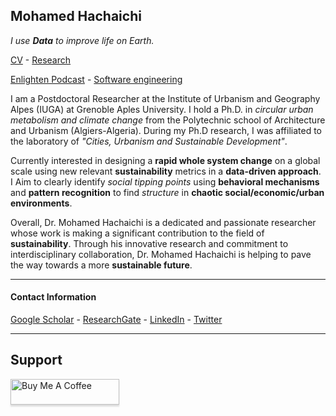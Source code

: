## Mohamed Hachaichi 

_I use __Data__ to improve life on Earth._

[CV](https://docs.google.com/document/d/13JBk-icJjf_6psBvQdHXmSclHUYyBfXf/edit?usp=sharing&ouid=101260051385549215271&rtpof=true&sd=true) - [Research](./Research/Research.md)


[Enlighten Podcast](https://www.youtube.com/channel/UCdJSjE9TTQqJOnYjjloJHfA) - [Software engineering](https://pypi.org/project/Geosis/) 

I am a Postdoctoral Researcher at the Institute of Urbanism and Geography Alpes (IUGA) at Grenoble Aples University. I hold a Ph.D. in *circular urban metabolism and climate change* from the Polytechnic school of Architecture and Urbanism (Algiers-Algeria). During my Ph.D research, I was affiliated to the laboratory of _"Cities, Urbanism and Sustainable Development"_.

Currently interested in designing a **rapid whole system change** on a global scale using new relevant **sustainability** metrics in a **data-driven approach**. I Aim to clearly identify *social tipping points* using **behavioral mechanisms** and **pattern recognition** to find *structure* in **chaotic social/economic/urban environments**.

Overall, Dr. Mohamed Hachaichi is a dedicated and passionate researcher whose work is making a significant contribution to the field of __sustainability__. Through his innovative research and commitment to interdisciplinary collaboration, Dr. Mohamed Hachaichi is helping to pave the way towards a more **sustainable future**.


----------
#### Contact Information 
 
[Google Scholar](https://scholar.google.com/citations?user=xaceBrYAAAAJ&hl=en) - [ResearchGate](https://www.researchgate.net/profile/Mohamed-Hachaichi) - [LinkedIn](https://www.linkedin.com/in/mohamed-hachaichi-07017212a/) - [Twitter](https://twitter.com/datum_geek)

---------------

## Support 

<a href="https://www.buymeacoffee.com/mohamedhacJ" target="_blank"><img src="https://www.buymeacoffee.com/assets/img/custom_images/purple_img.png" alt="Buy Me A Coffee" style="height: 41px !important;width: 174px !important;box-shadow: 0px 3px 2px 0px rgba(190, 190, 190, 0.5) !important;-webkit-box-shadow: 0px 3px 2px 0px rgba(190, 190, 190, 0.5) !important;" ></a>
